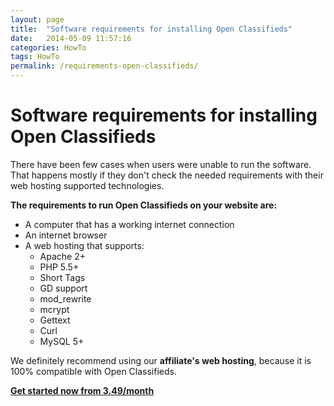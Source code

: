 ```yaml
---
layout: page
title:  "Software requirements for installing Open Classifieds"
date:   2014-05-09 11:57:16
categories: HowTo
tags: HowTo
permalink: /requirements-open-classifieds/
---
```

# Software requirements for installing Open Classifieds

There have been few cases when users were unable to run the software. That happens mostly if they don't check the needed requirements with their web hosting supported technologies.

**The requirements to run Open Classifieds on your website are:** 

- A computer that has a working internet connection 
- An internet browser 
- A web hosting that supports:
  * Apache 2+
  * PHP 5.5+
  * Short Tags
  * GD support
  * mod_rewrite
  * mcrypt
  * Gettext
  * Curl
  * MySQL 5+

We definitely recommend using our **affiliate's web hosting**, because it is 100% compatible with Open Classifieds.

**[Get started now from 3.49/month](http://open-classifieds.com/hosting/)**


<!--title: Software requirements for installing Open Classifieds
link: http://open-classifieds.com/2014/05/09/requirements-open-classifieds/
author: Kinan
description: 
post_id: 16252
created: 2014/05/09 13:57:16
created_gmt: 2014/05/09 11:57:16
comment_status: open
post_name: requirements-open-classifieds
status: publish
post_type: post-->
